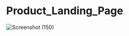 # Product_Landing_Page
![Screenshot (150)](https://user-images.githubusercontent.com/116993931/233770573-ed570268-d76a-49df-9fc9-a7ade6444321.png)
